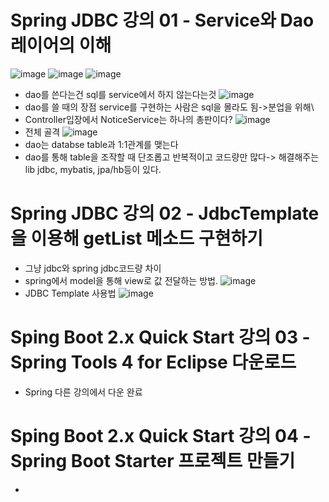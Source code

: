 # Spring JDBC 강의 01 - Service와 Dao 레이어의 이해
![image](https://user-images.githubusercontent.com/40667871/224024253-828d7b66-8cc5-4119-ab4f-4b4585f2cfb4.png)
![image](https://user-images.githubusercontent.com/40667871/224024584-9b820ce4-b211-43db-8ee1-ae00ed58cfdf.png)
![image](https://user-images.githubusercontent.com/40667871/224024730-bb3441d4-6f39-4ed6-8244-31b4546d2899.png)
* dao를 쓴다는건 sql를 service에서 하지 않는다는것
![image](https://user-images.githubusercontent.com/40667871/224025042-4d2190cd-5b74-46d0-ad47-dddd28c5f496.png)
* dao를 쓸 때의 장점 service를 구현하는 사람은 sql을 몰라도 됨->분업을 위해\
* Controller입장에서 NoticeService는 하나의 총판이다?
![image](https://user-images.githubusercontent.com/40667871/224026094-bf2c5f30-0cf2-471b-abe8-665e5e73a9be.png)
* 전체 골격
![image](https://user-images.githubusercontent.com/40667871/224026144-4656518c-784f-47ad-b3e9-5ca0e9a4c0e6.png)
* dao는 databse table과 1:1관계를 맺는다
* dao를 통해 table을 조작할 때 단조롭고 반복적이고 코드량만 많다-> 해결해주는 lib jdbc, mybatis, jpa/hb등이 있다.

# Spring JDBC 강의 02 - JdbcTemplate을 이용해 getList 메소드 구현하기
* 그냥 jdbc와 spring jdbc코드량 차이
* spring에서 model을 통해 view로 값 전달하는 방법.
![image](https://user-images.githubusercontent.com/40667871/224027885-2613131a-5c95-470a-bd50-80218242e486.png)
* JDBC Template 사용법
![image](https://user-images.githubusercontent.com/40667871/224029507-a01a36d3-0be6-467a-9ee2-e7149dacc27c.png)

# Sping Boot 2.x Quick Start 강의 03 - Spring Tools 4 for Eclipse 다운로드
* Spring 다른 강의에서 다운 완료

# Sping Boot 2.x Quick Start 강의 04 - Spring Boot Starter 프로젝트 만들기
* 

